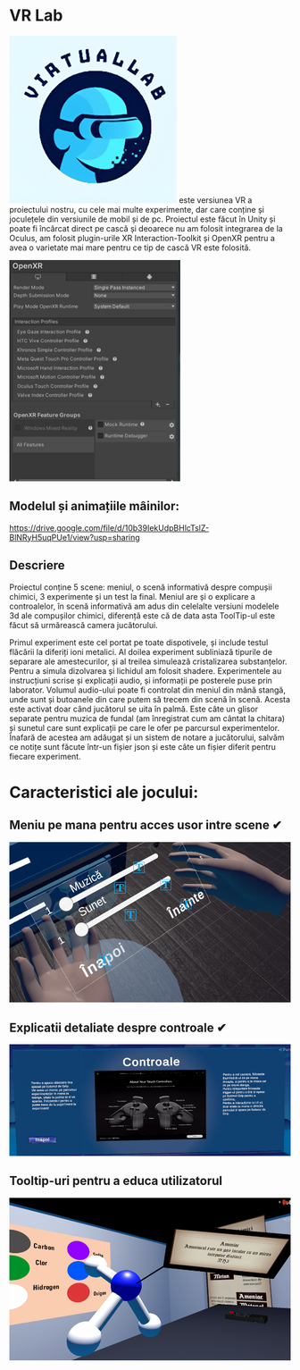 # VR Lab

<img alt="Game Logo" src="https://github.com/MarioAlexandru/VRLab/blob/main/Assets/logo.png" width="300" height="300">
este versiunea VR a proiectului nostru, cu cele mai multe experimente, dar care conține și joculețele din versiunile de mobil și de pc.
Proiectul este făcut în Unity și poate fi încărcat direct pe cască și deoarece nu am folosit integrarea de la Oculus, am folosit plugin-urile XR Interaction-Toolkit și OpenXR pentru a avea o varietate mai mare pentru ce tip de cască VR este folosită.

![compatability](https://github.com/MarioAlexandru/VRLab/blob/main/Assets/Screenshots/compatability.png)

## Modelul și animațiile mâinilor:
https://drive.google.com/file/d/10b39IekUdpBHlcTslZ-BlNRyH5uqPUe1/view?usp=sharing

## Descriere
Proiectul conține 5 scene: meniul, o scenă informativă despre compușii chimici, 3 experimente și un test la final. 
Meniul are și o explicare a controalelor, în scenă informativă am adus din celelalte versiuni modelele 3d ale compușilor chimici, diferență este că de data asta ToolTip-ul este făcut să urmărească camera jucătorului. 

Primul experiment este cel portat pe toate dispotivele, și include testul flăcării la diferiți ioni metalici. 
Al doilea experiment subliniază tipurile de separare ale amestecurilor, și al treilea simulează cristalizarea substanțelor. Pentru a simula dizolvarea și lichidul am folosit shadere.
 Experimentele au instrucțiuni scrise și explicații audio, și informații pe posterele puse prin laborator. 
Volumul audio-ului poate fi controlat din meniul din mână stangă, unde sunt și butoanele din care putem să trecem din scenă în scenă. Acesta este activat doar când jucătorul se uita în palmă. Este câte un glisor separate pentru muzica de fundal (am înregistrat cum am cântat la chitara) și sunetul care sunt explicații pe care le ofer pe parcursul experimentelor.
Înafară de acestea am adăugat și un sistem de notare a jucătorului, salvăm ce notițe sunt făcute într-un fișier json și este câte un fișier diferit pentru fiecare experiment. 

# Caracteristici ale jocului:

## Meniu pe mana pentru acces usor intre scene ✔
![handmenu](https://github.com/MarioAlexandru/VRLab/blob/main/Assets/Screenshots/meniul%20de%20pe%20mana.png)

## Explicatii detaliate despre controale ✔
![controls](https://github.com/MarioAlexandru/VRLab/blob/main/Assets/Screenshots/controls.png)

## Tooltip-uri pentru a educa utilizatorul
![tooltip](https://github.com/MarioAlexandru/VRLab/blob/main/Assets/Screenshots/molecules%20with%20tooltip.png)
